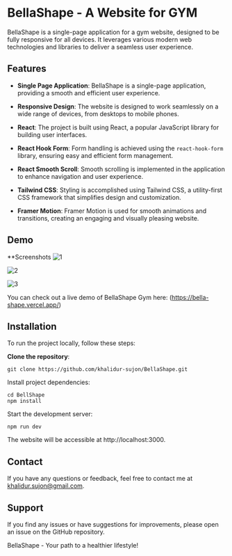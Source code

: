 # BellaShape - A Website for GYM


BellaShape is a single-page application for a gym website, designed to be fully responsive for all devices. It leverages various modern web technologies and libraries to deliver a seamless user experience.

## Features

- **Single Page Application**: BellaShape is a single-page application, providing a smooth and efficient user experience.

- **Responsive Design**: The website is designed to work seamlessly on a wide range of devices, from desktops to mobile phones.

- **React**: The project is built using React, a popular JavaScript library for building user interfaces.

- **React Hook Form**: Form handling is achieved using the `react-hook-form` library, ensuring easy and efficient form management.

- **React Smooth Scroll**: Smooth scrolling is implemented in the application to enhance navigation and user experience.

- **Tailwind CSS**: Styling is accomplished using Tailwind CSS, a utility-first CSS framework that simplifies design and customization.

- **Framer Motion**: Framer Motion is used for smooth animations and transitions, creating an engaging and visually pleasing website.

## Demo

**Screenshots
![1](https://github.com/Khalidur-sujon/BellaShape/assets/99888997/9957cdc5-c7c4-4454-a731-564a9e5643c4)

![2](https://github.com/Khalidur-sujon/BellaShape/assets/99888997/f876b4ca-a183-4866-9f42-d22d67d957a4)

![3](https://github.com/Khalidur-sujon/BellaShape/assets/99888997/894fab83-1cdf-4f3f-95a3-c8f200c751a8)



You can check out a live demo of BellaShape Gym here: (https://bella-shape.vercel.app/)

## Installation

To run the project locally, follow these steps:

**Clone the repository**:
```
git clone https://github.com/khalidur-sujon/BellaShape.git
```
Install project dependencies:

```
cd BellShape
npm install
```
Start the development server:

```
npm run dev
```
The website will be accessible at http://localhost:3000.


## Contact
If you have any questions or feedback, feel free to contact me at khalidur.sujon@gmail.com.

## Support
If you find any issues or have suggestions for improvements, please open an issue on the GitHub repository.

BellaShape - Your path to a healthier lifestyle!
